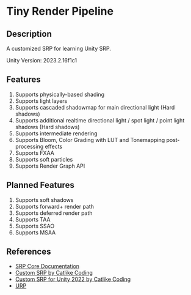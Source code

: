 # Tiny Render Pipeline

## Description

A customized SRP for learning Unity SRP.

Unity Version: 2023.2.16f1c1

## Features

1. Supports physically-based shading
2. Supports light layers
3. Supports cascaded shadowmap for main directional light (Hard shadows)
4. Supports additional realtime directional light / spot light / point light shadows (Hard shadows)
5. Supports intermediate rendering
6. Supports Bloom, Color Grading with LUT and Tonemapping post-processing effects
7. Supports FXAA
8. Supports soft particles
9. Supports Render Graph API

## Planned Features

1. Supports soft shadows
2. Supports forward+ render path
3. Supports deferred render path
4. Supports TAA
5. Supports SSAO
6. Supports MSAA

## References

- [SRP Core Documentation](https://docs.unity3d.com/Packages/com.unity.render-pipelines.core@latest)
- [Custom SRP by Catlike Coding](https://catlikecoding.com/unity/tutorials/custom-srp/)
- [Custom SRP for Unity 2022 by Catlike Coding](https://catlikecoding.com/unity/custom-srp/)
- [URP](https://github.com/Unity-Technologies/Graphics)